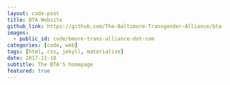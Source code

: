 ```yaml
---
layout: code-post
title: BTA Website
github_link: https://github.com/The-Baltimore-Transgender-Alliance/bta-site
images:
  - public_id: code/bmore-trans-alliance-dot-com
categories: [code, web]
tags: [html, css, jekyll, materialize]
date: 2017-11-18
subtitle: The BTA'S homepage
featured: true
---
```


